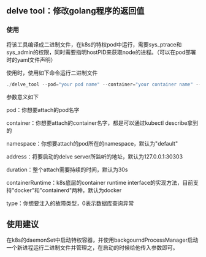 ## delve tool：修改golang程序的返回值

### 使用

将该工具编译成二进制文件，在k8s的特权pod中运行，需要sys_ptrace和sys_admin的权限，同时需要指明hostPID来获取node的进程。（可以在pod部署时的yaml文件声明）

使用时，使用如下命令运行二进制文件

```go
./delve_tool --pod="your pod name" --container="your container name" --namespace="your namespace" --address="127.0.0.1:30303" --duration=30s --containerRuntime="docker" --type=0
```

参数意义如下

pod：你想要attach的pod名字

container：你想要attach的container名字，都是可以通过kubectl describe拿到的

namespace：你想要attach的pod所在的namespace，默认为"default"

address：将要启动的delve server所监听的地址，默认为127.0.0.1:30303

duration：整个attach需要持续的时间，默认为30s

containerRuntime：k8s底层的container runtime interface的实现方法，目前支持"docker"和"containerd"两种，默认为docker

type：你想要注入的故障类型，0表示数据库查询异常

##  使用建议

在k8s的daemonSet中启动特权容器，并使用backgourndProcessManager启动一个新进程运行二进制文件并管理之，在启动的时候给他传入参数即可。

